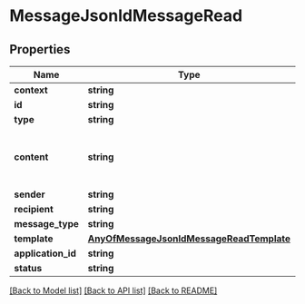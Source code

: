 # MessageJsonldMessageRead

## Properties
Name | Type | Description | Notes
------------ | ------------- | ------------- | -------------
**context** | **string** |  | [optional] 
**id** | **string** |  | [optional] 
**type** | **string** |  | [optional] 
**content** | **string** | If using HTML-Emails make sure to escape as JSON String. https://www.freeformatter.com/json-escape.html In php use : json_encode($plainHTMLString, 0); | [optional] 
**sender** | **string** |  | [optional] 
**recipient** | **string** |  | [optional] 
**message_type** | **string** |  | [optional] 
**template** | [**AnyOfMessageJsonldMessageReadTemplate**](AnyOfMessageJsonldMessageReadTemplate.md) |  | [optional] 
**application_id** | **string** |  | [optional] 
**status** | **string** |  | [optional] 

[[Back to Model list]](../../README.md#documentation-for-models) [[Back to API list]](../../README.md#documentation-for-api-endpoints) [[Back to README]](../../README.md)

